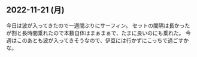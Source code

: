 ## 2022-11-21 (月)

今日は波が入ってきたので一週間ぶりにサーフィン。
セットの間隔は長かったが割と長時間乗れたので本数自体はまぁまぁで、たまに良いのにも乗れた。
今週はこのあとも波が入ってきそうなので、伊豆には行かずにこっちで過ごすかな。
